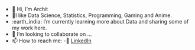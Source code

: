 - 👋 Hi, I’m Archit
- 💞️I like Data Science, Statistics, Programming, Gaming and Anime.
- :earth_india: I’m currently learning more about Data and sharing some of my work here.
- 💞️ I’m looking to collaborate on ...
- 📫 How to reach me:
      -:office: [LinkedIn](https://www.linkedin.com/in/archit-joshi-a27627172/)
  



